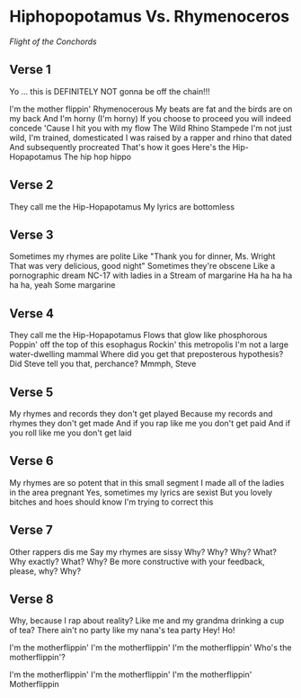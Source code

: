 # Hiphopopotamus Vs. Rhymenoceros

_Flight of the Conchords_


## Verse 1

Yo ... this is DEFINITELY NOT gonna be off the chain!!!

I'm the mother flippin' Rhymenocerous
My beats are fat and the birds are on my back
And I'm horny (I'm horny)
If you choose to proceed you will indeed concede
'Cause I hit you with my flow
The Wild Rhino Stampede
I'm not just wild, I'm trained, domesticated
I was raised by a rapper and rhino that dated
And subsequently procreated
That's how it goes
Here's the Hip-Hopapotamus
The hip hop hippo

## Verse 2
They call me the Hip-Hopapotamus
My lyrics are bottomless

## Verse 3
Sometimes my rhymes are polite
Like "Thank you for dinner, Ms. Wright
That was very delicious, good night"
Sometimes they're obscene
Like a pornographic dream
NC-17 with ladies in a 
Stream of margarine
Ha ha ha ha ha ha, yeah
Some margarine

## Verse 4
They call me the Hip-Hopapotamus
Flows that glow like phosphorous
Poppin' off the top of this esophagus
Rockin' this metropolis
I'm not a large water-dwelling mammal
Where did you get that preposterous hypothesis?
Did Steve tell you that, perchance?
Mmmph, Steve


## Verse 5
My rhymes and records they don't get played
Because my records and rhymes they don't get made
And if you rap like me you don't get paid
And if you roll like me you don't get laid

## Verse 6
My rhymes are so potent that in this small segment
I made all of the ladies in the area pregnant
Yes, sometimes my lyrics are sexist
But you lovely bitches and hoes should know I'm trying to correct this


## Verse 7
Other rappers dis me
Say my rhymes are sissy
Why? Why? Why?
What?
Why exactly?
What? Why?
Be more constructive with your feedback, please, why?
Why?

## Verse 8
Why, because I rap about reality?
Like me and my grandma drinking a cup of tea?
There ain't no party like my nana's tea party
Hey! Ho!

I'm the motherflippin'
I'm the motherflippin'
I'm the motherflippin'
Who's the motherflippin'?

I'm the motherflippin'
I'm the motherflippin'
I'm the motherflippin'
Motherflippin